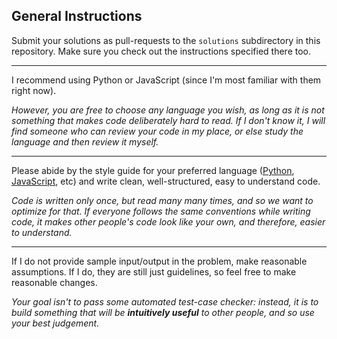 ## General Instructions

Submit your solutions as pull-requests to the `solutions` subdirectory in this repository.
Make sure you check out the instructions specified there too.

---

I recommend using Python or JavaScript (since I'm most familiar with them right now).

*However, you are free to choose any language you wish, as long as it is not something that makes code deliberately hard to read. If I don't know it, I will find someone who can review your code in my place, or else study the language and then review it myself.*

---

Please abide by the style guide for your preferred language ([Python](https://www.python.org/dev/peps/pep-0008/), [JavaScript](https://github.com/airbnb/javascript), etc) and write clean, well-structured, easy to understand code.

*Code is written only once, but read many many times, and so we want to optimize for that. If everyone follows the same conventions while writing code, it makes other people's code look like your own, and therefore, easier to understand.*

---

If I do not provide sample input/output in the problem, make reasonable assumptions.
If I do, they are still just guidelines, so feel free to make reasonable changes.

*Your goal isn't to pass some automated test-case checker: instead, it is to build something that will be __intuitively useful__ to other people, and so use your best judgement.*
